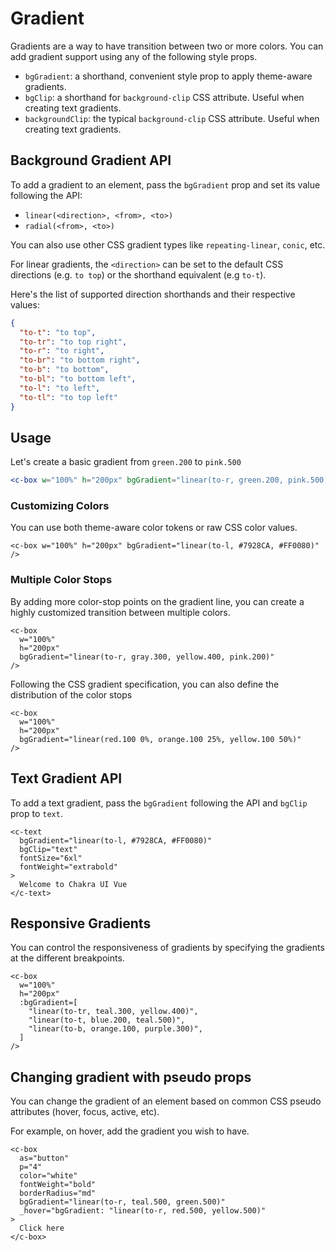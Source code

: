 # Gradient

Gradients are a way to have transition between two or more colors. You can add
gradient support using any of the following style props.

- `bgGradient`: a shorthand, convenient style prop to apply theme-aware
  gradients.
- `bgClip`: a shorthand for `background-clip` CSS attribute. Useful when
  creating text gradients.
- `backgroundClip`: the typical `background-clip` CSS attribute. Useful when
  creating text gradients.

## Background Gradient API

To add a gradient to an element, pass the `bgGradient` prop and set its value
following the API:

- `linear(<direction>, <from>, <to>)`
- `radial(<from>, <to>)`

You can also use other CSS gradient types like `repeating-linear`, `conic`, etc.

For linear gradients, the `<direction>` can be set to the default CSS directions
(e.g. `to top`) or the shorthand equivalent (e.g `to-t`).

Here's the list of supported direction shorthands and their respective values:

```json
{
  "to-t": "to top",
  "to-tr": "to top right",
  "to-r": "to right",
  "to-br": "to bottom right",
  "to-b": "to bottom",
  "to-bl": "to bottom left",
  "to-l": "to left",
  "to-tl": "to top left"
}
```

## Usage

Let's create a basic gradient from `green.200` to `pink.500`

```jsx
<c-box w="100%" h="200px" bgGradient="linear(to-r, green.200, pink.500)" />
```

### Customizing Colors

You can use both theme-aware color tokens or raw CSS color values.

```vue
<c-box w="100%" h="200px" bgGradient="linear(to-l, #7928CA, #FF0080)" />
```

### Multiple Color Stops

By adding more color-stop points on the gradient line, you can create a highly
customized transition between multiple colors.

```vue
<c-box
  w="100%"
  h="200px"
  bgGradient="linear(to-r, gray.300, yellow.400, pink.200)"
/>
```

Following the CSS gradient specification, you can also define the distribution
of the color stops

```vue
<c-box
  w="100%"
  h="200px"
  bgGradient="linear(red.100 0%, orange.100 25%, yellow.100 50%)"
/>
```

## Text Gradient API

To add a text gradient, pass the `bgGradient` following the API and `bgClip`
prop to `text`.

```vue
<c-text
  bgGradient="linear(to-l, #7928CA, #FF0080)"
  bgClip="text"
  fontSize="6xl"
  fontWeight="extrabold"
>
  Welcome to Chakra UI Vue
</c-text>
```

## Responsive Gradients

You can control the responsiveness of gradients by specifying the gradients at
the different breakpoints.

```vue
<c-box
  w="100%"
  h="200px"
  :bgGradient=[
    "linear(to-tr, teal.300, yellow.400)",
    "linear(to-t, blue.200, teal.500)",
    "linear(to-b, orange.100, purple.300)",
  ]
/>
```

## Changing gradient with pseudo props

You can change the gradient of an element based on common CSS pseudo attributes
(hover, focus, active, etc).

For example, on hover, add the gradient you wish to have.

```vue
<c-box
  as="button"
  p="4"
  color="white"
  fontWeight="bold"
  borderRadius="md"
  bgGradient="linear(to-r, teal.500, green.500)"
  _hover="bgGradient: "linear(to-r, red.500, yellow.500)"
>
  Click here
</c-box>
```
